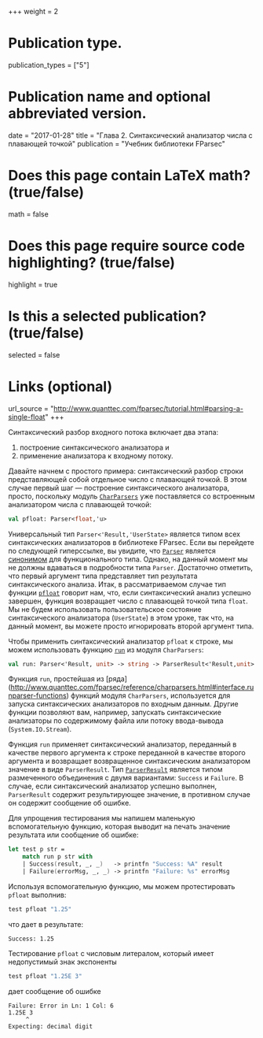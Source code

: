 ﻿+++
weight = 2

# Publication type.
publication_types = ["5"]

# Publication name and optional abbreviated version.
date = "2017-01-28"
title = "Глава 2. Синтаксический анализатор числа с плавающей точкой"
publication = "Учебник библиотеки FParsec"

# Does this page contain LaTeX math? (true/false)
math = false

# Does this page require source code highlighting? (true/false)
highlight = true

# Is this a selected publication? (true/false)
selected = false

# Links (optional)
url_source = "http://www.quanttec.com/fparsec/tutorial.html#parsing-a-single-float"
+++

Синтаксический разбор входного потока включает два этапа:
  1. построение синтаксического анализатора и
  1. применение анализатора к входному потоку.

Давайте начнем с простого примера: синтаксический разбор строки представляющей собой отдельное число с плавающей точкой.
В этом случае первый шаг &mdash; построение синтаксического анализатора, просто, поскольку модуль [`CharParsers`](http://www.quanttec.com/fparsec/reference/charparsers.html) уже поставляется со встроенным анализатором числа с плавающей точкой:

```fsharp
val pfloat: Parser<float,'u>
```

Универсальный тип `Parser<'Result,'UserState>` является типом всех синтаксических анализаторов в библиотеке FParsec. Если вы перейдете по следующей гиперссылке, вы увидите, что [`Parser`](http://www.quanttec.com/fparsec/reference/primitives.html#members.Parser) является [синонимом](https://msdn.microsoft.com/ru-ru/library/dd233246.aspx) для функционального типа. Однако, на данный момент мы не должны вдаваться в подробности типа `Parser`. Достаточно отметить, что первый аргумент типа представляет тип результата синтаксического анализа. Итак, в рассматриваемом случае тип функции [`pfloat`](http://www.quanttec.com/fparsec/reference/charparsers.html#members.pfloat) говорит нам, что, если синтаксический анализ успешно завершен, функция возвращает число с плавающей точкой типа `float`. Мы не будем использовать пользовательское состояние синтаксического анализатора (`UserState`) в этом уроке, так что, на данный момент, вы можете просто игнорировать второй аргумент типа.

Чтобы применить синтаксический анализатор `pfloat` к строке, мы можем использовать функцию [`run`](http://www.quanttec.com/fparsec/reference/charparsers.html#members.run) из модуля `CharParsers`:

```fsharp
val run: Parser<'Result, unit> -> string -> ParserResult<'Result,unit>
```

Функция `run`, простейшая из [ряда] (http://www.quanttec.com/fparsec/reference/charparsers.html#interface.runparser-functions) функций модуля `CharParsers`, используется для запуска синтаксических анализаторов по входным данным. Другие функции позволяют вам, например, запускать синтаксические анализаторы по содержимому файла или потоку ввода-вывода (`System.IO.Stream`).

Функция `run` применяет синтаксический анализатор, переданный в качестве первого аргумента к строке переданной в качестве второго аргумента и возвращает возвращенное синтаксическим анализатором значение в виде `ParserResult`. Тип [`ParserResult`](http://www.quanttec.com/fparsec/reference/charparsers.html#members.ParserResult) является типом размеченного объединения с двумя вариантами: `Success` и `Failure`. В случае, если синтаксический анализатор успешно выполнен, `ParserResult` содержит результирующее значение, в противном случае он содержит сообщение об ошибке.

Для упрощения тестирования мы напишем маленькую вспомогательную функцию, которая выводит на печать значение результата или сообщение об ошибке:

```fsharp
let test p str =
    match run p str with
    | Success(result, _, _)   -> printfn "Success: %A" result
    | Failure(errorMsg, _, _) -> printfn "Failure: %s" errorMsg
```

Используя вспомогательную функцию, мы можем протестировать `pfloat` выполнив:

```fsharp
test pfloat "1.25"
```

что дает в результате:

```
Success: 1.25
```

Тестирование `pfloat` с числовым литералом, который имеет недопустимый знак экспоненты

```fsharp
test pfloat "1.25E 3"
```

дает сообщение об ошибке

```
Failure: Error in Ln: 1 Col: 6
1.25E 3
     ^
Expecting: decimal digit
```
